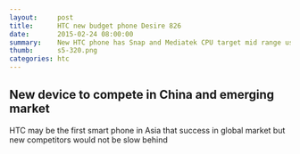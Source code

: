 ```yaml
---
layout:     post
title:      HTC new budget phone Desire 826
date:       2015-02-24 08:00:00
summary:    New HTC phone has Snap and Mediatek CPU target mid range users
thumb:      s5-320.png
categories: htc
---
```


## New device to compete in China and emerging market

HTC may be the first smart phone in Asia that success in global market but new competitors would not be slow behind
<div class="fb-comments" data-href="https://buin2009.github.io/htc/htc-new-phone-826.html" data-width="100%" data-numposts="15" data-colorscheme="light"></div>
